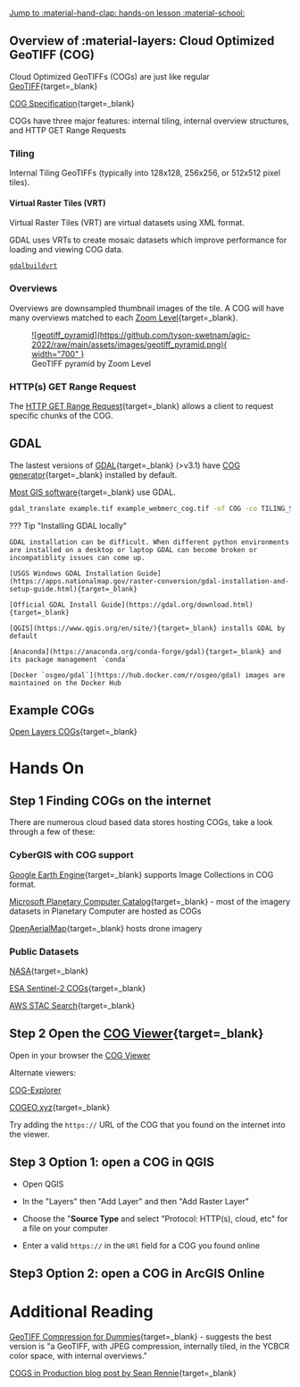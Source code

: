 [Jump to :material-hand-clap: hands-on lesson :material-school: ](#hands-on)

## Overview of :material-layers: Cloud Optimized GeoTIFF (COG)

Cloud Optimized GeoTIFFs (COGs) are just like regular [GeoTIFF](https://www.ogc.org/standards/geotiff){target=_blank}

[COG Specification](https://github.com/cogeotiff/cog-spec/blob/master/spec.md){target=_blank}

COGs have three major features: internal tiling, internal overview structures, and HTTP GET Range Requests

### Tiling

Internal Tiling GeoTIFFs (typically into 128x128, 256x256, or 512x512 pixel tiles).  

#### Virtual Raster Tiles (VRT)

Virtual Raster Tiles (VRT) are virtual datasets using XML format. 

GDAL uses VRTs to create mosaic datasets which improve performance for loading and viewing COG data.

[`gdalbuildvrt`](https://gdal.org/programs/gdalbuildvrt.html?highlight=gdalbuildvrt)

### Overviews 

Overviews are downsampled thumbnail images of the tile. A COG will have many overviews matched to each [Zoom Level](https://wiki.openstreetmap.org/wiki/Zoom_levels){target=_blank}.

<figure markdown>
  <a href="https://github.com/tyson-swetnam/agic-2022/raw/main/assets/images/geotiff_pyramid.png" target="blank" rel="geotiff_pyramid">![geotiff_pyramid](https://github.com/tyson-swetnam/agic-2022/raw/main/assets/images/geotiff_pyramid.png){ width="700" } </a>
    <figcaption>GeoTIFF pyramid by Zoom Level</figcaption>
</figure>

### HTTP(s) GET Range Request

The [HTTP GET Range Request](https://www.rfc-editor.org/rfc/rfc7233){target=_blank} allows a client to request specific chunks of the COG.

## GDAL

The lastest versions of [GDAL](https://gdal.org){target=_blank} (>v3.1) have [COG generator](https://gdal.org/drivers/raster/cog.html){target=_blank} installed by default.

[Most GIS software](https://gdal.org/software_using_gdal.html#software-using-gdal){target=_blank} use GDAL.

``` bash
gdal_translate example.tif example_webmerc_cog.tif -of COG -co TILING_SCHEME=GoogleMapsCompatible -co COMPRESS=JPEG
```

??? Tip "Installing GDAL locally"

    GDAL installation can be difficult. When different python environments are installed on a desktop or laptop GDAL can become broken or incompatiblity issues can come up.

    [USGS Windows GDAL Installation Guide](https://apps.nationalmap.gov/raster-conversion/gdal-installation-and-setup-guide.html){target=_blank} 

    [Official GDAL Install Guide](https://gdal.org/download.html){target=_blank} 

    [QGIS](https://www.qgis.org/en/site/){target=_blank} installs GDAL by default

    [Anaconda](https://anaconda.org/conda-forge/gdal){target=_blank} and its package management `conda`

    [Docker `osgeo/gdal`](https://hub.docker.com/r/osgeo/gdal) images are maintained on the Docker Hub

## Example COGs

[Open Layers COGs](https://openlayers.org/en/latest/examples/cog.html){target=_blank}

# Hands On

## **Step 1** Finding COGs on the internet

There are numerous cloud based data stores hosting COGs, take a look through a few of these:

### CyberGIS with COG support

[Google Earth Engine](https://developers.google.com/earth-engine/guides/image_overview){target=_blank} supports Image Collections in COG format.

[Microsoft Planetary Computer Catalog](https://planetarycomputer.microsoft.com/catalog){target=_blank} - most of the imagery datasets in Planetary Computer are hosted as COGs

[OpenAerialMap](https://openaerialmap.org/){target=_blank} hosts drone imagery

### Public Datasets

[NASA](https://www.earthdata.nasa.gov/engage/cloud-optimized-geotiffs){target=_blank}

[ESA Sentinel-2 COGs](https://registry.opendata.aws/sentinel-2-l2a-cogs/){target=_blank}

[AWS STAC Search](https://radiantearth.github.io/stac-browser/#/external/earth-search.aws.element84.com/v0){target=_blank}

## **Step 2** Open the [COG Viewer](https://www.cogeo.org/map/){target=_blank}

Open in your browser the [COG Viewer](https://www.cogeo.org/map/)

Alternate viewers: 

[COG-Explorer](https://geotiffjs.github.io/cog-explorer/#long=-112.370&lat=35.210&zoom=5&scene=&bands=&pipeline=)

[COGEO.xyz](https://cogeo.xyz/){target=_blank}

Try adding the `https://` URL of the COG that you found on the internet into the viewer.

## **Step 3** Option 1: open a COG in QGIS

* Open QGIS

* In the "Layers" then "Add Layer" and then "Add Raster Layer" 

* Choose the "**Source Type** and select "Protocol: HTTP(s), cloud, etc" for a file on your computer

* Enter a valid `https://` in the `URl` field for a COG you found online

## **Step3** Option 2: open a COG in ArcGIS Online

# Additional Reading

[GeoTIFF Compression for Dummies](https://blog.cleverelephant.ca/2015/02/geotiff-compression-for-dummies.html){target=_blank} - suggests the best version is "a GeoTIFF, with JPEG compression, internally tiled, in the YCBCR color space, with internal overviews."

[COGS in Production blog post by Sean Rennie](https://sean-rennie.medium.com/cogs-in-production-e9a42c7f54e4){target=_blank}